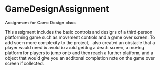 # GameDesignAssignment
Assignment for Game Design class

This assigment includes the basic controls and designs of a third-person platforming game such as movement controls and a game over screen. To add soem more complexity to the project, I also created an obstacle that a player would need to avoid to avoid getting a death screen, a moving platform for players to jump onto and then reach a further platform, and a object that would give you an additonal completion note on the game over screen if collected.  
